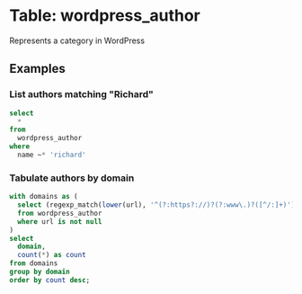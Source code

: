 # Table: wordpress_author

Represents a category in WordPress

## Examples

### List authors matching "Richard"

```sql
select
  *
from
  wordpress_author
where
  name ~* 'richard'
```
### Tabulate authors by domain

```sql
with domains as (
  select (regexp_match(lower(url), '^(?:https?://)?(?:www\.)?([^/:]+)'))[1] as domain
  from wordpress_author
  where url is not null
)
select 
  domain,
  count(*) as count
from domains
group by domain
order by count desc;
```

